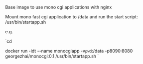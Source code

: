 Base image to use mono cgi applications with nginx


Mount mono fast cgi application to /data
and run the start script: /usr/bin/startapp.sh

e.g.

`cd <monocgi app dir>

docker run -idt --name monocgiapp -v`pwd`:/data -p8090:8080 georgezhai/monocgi:0.1 /usr/bin/startapp.sh
`
